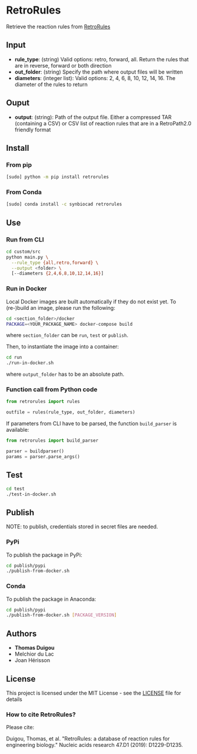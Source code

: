 # RetroRules

Retrieve the reaction rules from [RetroRules](https://retrorules.org/)

## Input

* **rule_type**: (string) Valid options: retro, forward, all. Return the rules that are in reverse, forward or both direction
* **out_folder**: (string) Specify the path where output files will be written
* **diameters**: (integer list): Valid options: 2, 4, 6, 8, 10, 12, 14, 16. The diameter of the rules to return

## Ouput

* **output**: (string): Path of the output file. Either a compressed TAR (containing a CSV) or CSV list of reaction rules that are in a RetroPath2.0 friendly format


## Install
### From pip
```sh
[sudo] python -m pip install retrorules
```
### From Conda
```sh
[sudo] conda install -c synbiocad retrorules
```


## Use
### Run from CLI
```sh
cd custom/src
python main.py \
  --rule_type {all,retro,forward} \
  --output <folder> \
  [--diameters {2,4,6,8,10,12,14,16}]
```

### Run in Docker
Local Docker images are built automatically if they do not exist yet. To (re-)build an image, please run the following:
```sh
cd <section_folder>/docker
PACKAGE=<YOUR_PACKAGE_NAME> docker-compose build
```
where `section_folder` can be `run`, `test` or `publish`.

Then, to instantiate the image into a container:
```sh
cd run
./run-in-docker.sh
```
where `output_folder` has to be an absolute path.

### Function call from Python code
```python
from retrorules import rules

outfile = rules(rule_type, out_folder, diameters)
```

If parameters from CLI have to be parsed, the function `build_parser` is available:
```python
from retrorules import build_parser

parser = buildparser()
params = parser.parse_args()
```

## Test
```sh
cd test
./test-in-docker.sh
```


## Publish
NOTE: to publish, credentials stored in secret files are needed.

### PyPi
To publish the package in PyPi:
```sh
cd publish/pypi
./publish-from-docker.sh
```

### Conda
To publish the package in Anaconda:
```sh
cd publish/pypi
./publish-from-docker.sh [PACKAGE_VERSION]
```


## Authors

* **Thomas Duigou**
* Melchior du Lac
* Joan Hérisson

## License

This project is licensed under the MIT License - see the [LICENSE](LICENSE) file for details

### How to cite RetroRules?
Please cite:

Duigou, Thomas, et al. "RetroRules: a database of reaction rules for engineering biology." Nucleic acids research 47.D1 (2019): D1229-D1235.
